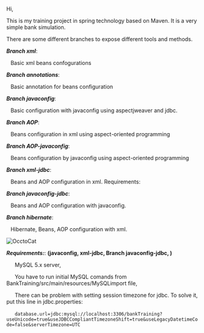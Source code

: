 Hi,

This is my training project in spring technology based on Maven. It is a very simple bank simulation.

There are some different branches to expose different tools and methods.




**_Branch xml_**:

  &ensp;&nbsp;Basic xml beans confogurations 
  
**_Branch annotations_**:

  &ensp;&nbsp;Basic annotation for beans configuration

**_Branch javaconfig_**:

  &ensp;&nbsp;Basic configuration with javaconfig using aspectjweaver and jdbc.
  
**_Branch AOP_**:
  
  &ensp;&nbsp;Beans configuration in xml using aspect-oriented programming
  
**_Branch AOP-javaconfig_**:
  
  &ensp;&nbsp;Beans configuration by javaconfig using aspect-oriented programming
  
**_Branch xml-jdbc_**:
  
  &ensp;&nbsp;Beans and  AOP configuration in xml. Requirements:
  
**_Branch javaconfig-jdbc_**:
  
  &ensp;&nbsp;Beans and  AOP configuration with javaconfig.
  
**_Branch hibernate_**:

  &ensp;&nbsp;Hibernate, Beans, AOP configuration with xml. 
  
  
 ![OcctoCat](http://octodex.github.com/images/foundingfather_v2.png?style=centerme) 
 
 
 **_Requirements:_**:
 **(javaconfig, xml-jdbc, Branch javaconfig-jdbc, )**
   
  
  &ensp;&ensp;&nbsp; MySQL 5.x server,
  
  
  &ensp;&ensp;&nbsp; You have to run initial MySQL comands from BankTraining/src/main/resources/MySQLimport file,
 
 
  &ensp;&ensp;&nbsp; There can be problem with setting session timezone for jdbc. To solve it, put this line in jdbc.properties:
  
 
  &ensp;&ensp;&nbsp; `database.url=jdbc:mysql://localhost:3306/bankTraining?useUnicode=true&useJDBCCompliantTimezoneShift=true&useLegacyDatetimeCode=false&serverTimezone=UTC`


  
  
    

